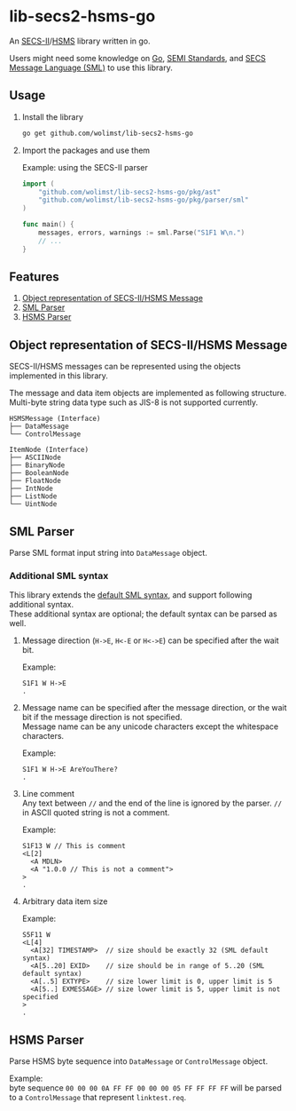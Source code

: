# lib-secs2-hsms-go

An [SECS-II](https://en.wikipedia.org/wiki/SECS-II)/[HSMS](https://en.wikipedia.org/wiki/High-Speed_SECS_Message_Services) library written in go.

Users might need some knowledge on [Go](https://golang.org/), [SEMI Standards](https://en.wikipedia.org/wiki/SEMI#SEMI_standards), and [SECS Message Language (SML)](https://www.peergroup.com/expertise/resources/secs-message-language/) to use this library.

## Usage

1. Install the library

    ```bash
    go get github.com/wolimst/lib-secs2-hsms-go
    ```

2. Import the packages and use them

    Example: using the SECS-II parser

    ```go
    import (
        "github.com/wolimst/lib-secs2-hsms-go/pkg/ast"
        "github.com/wolimst/lib-secs2-hsms-go/pkg/parser/sml"
    )

    func main() {
        messages, errors, warnings := sml.Parse("S1F1 W\n.")
        // ...
    }
    ```

## Features

  1. [Object representation of SECS-II/HSMS Message](#object-representation-of-secs-iihsms-message)
  2. [SML Parser](#sml-parser)
  3. [HSMS Parser](#hsms-parser)

## Object representation of SECS-II/HSMS Message

SECS-II/HSMS messages can be represented using the objects implemented in this library.

The message and data item objects are implemented as following structure.  
Multi-byte string data type such as JIS-8 is not supported currently.

```text
HSMSMessage (Interface)
├── DataMessage
└── ControlMessage

ItemNode (Interface)
├── ASCIINode
├── BinaryNode
├── BooleanNode
├── FloatNode
├── IntNode
├── ListNode
└── UintNode
```

## SML Parser

Parse SML format input string into `DataMessage` object.

### Additional SML syntax

This library extends the [default SML syntax](https://www.peergroup.com/expertise/resources/secs-message-language/), and support following additional syntax.  
These additional syntax are optional; the default syntax can be parsed as well.

1. Message direction (`H->E`, `H<-E` or `H<->E`) can be specified after the wait bit.

    Example:

    ```text
    S1F1 W H->E
    .
    ```

2. Message name can be specified after the message direction, or the wait bit if the message direction is not specified.  
Message name can be any unicode characters except the whitespace characters.

    Example:

    ```text
    S1F1 W H->E AreYouThere?
    .
    ```

3. Line comment  
Any text between `//` and the end of the line is ignored by the parser.
`//` in ASCII quoted string is not a comment.

    Example:

    ```text
    S1F13 W // This is comment
    <L[2]
      <A MDLN>
      <A "1.0.0 // This is not a comment">
    >
    .
    ```

4. Arbitrary data item size

    Example:

    ```text
    S5F11 W
    <L[4]
      <A[32] TIMESTAMP>  // size should be exactly 32 (SML default syntax)
      <A[5..20] EXID>    // size should be in range of 5..20 (SML default syntax)
      <A[..5] EXTYPE>    // size lower limit is 0, upper limit is 5
      <A[5..] EXMESSAGE> // size lower limit is 5, upper limit is not specified
    >
    .    
    ```

## HSMS Parser

Parse HSMS byte sequence into `DataMessage` or `ControlMessage` object.

Example:  
byte sequence `00 00 00 0A FF FF 00 00 00 05 FF FF FF FF` will be parsed to a `ControlMessage` that represent `linktest.req`.
